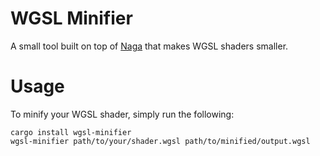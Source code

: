 # WGSL Minifier
A small tool built on top of [Naga](https://github.com/gfx-rs/naga) that makes WGSL shaders smaller. 

# Usage
To minify your WGSL shader, simply run the following:

```
cargo install wgsl-minifier
wgsl-minifier path/to/your/shader.wgsl path/to/minified/output.wgsl
```